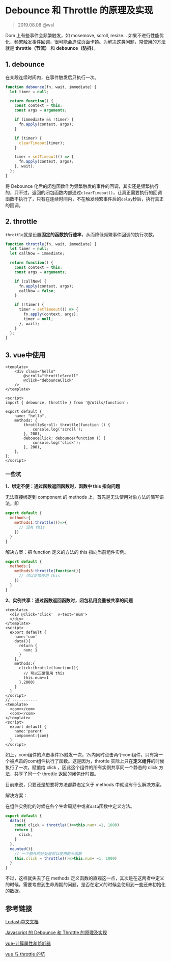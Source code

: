 # Debounce 和 Throttle 的原理及实现

> 2019.08.08 @wsl

Dom 上有些事件会频繁触发，如 mosemove, scroll, resize... 如果不进行性能优化，频繁触发事件回调，很可能会造成页面卡顿。为解决这类问题，常使用的方法就是 **throttle（节流）** 和 **debounce（防抖）**。 

## 1. debounce

在某段连续时间内，在事件触发后只执行一次。

```javascript
function debounce(fn, wait, immediate) {
  let timer = null;

  return function() {
    const context = this;
    const args = arguments;

    if (immediate && !timer) {
      fn.apply(context, args);
    }

    if (timer) {
      clearTimeout(timer);
    }

    timer = setTimeout(() => {
      fn.apply(context, args);
    }, wait);
  };
}
```

将 Debounce 化后的闭包函数作为频繁触发的事件的回调，其实还是频繁执行的，只不过，返回的闭包函数内部通过`clearTimeout()`，让真正需要执行的回调函数不执行了，只有在连续时间内，不在触发频繁事件后的`delay`秒后，执行真正的回调。

## 2. throttle

`throttle`就是设置**固定的函数执行速率**，从而降低频繁事件回调的执行次数。

```javascript
function throttle(fn, wait, immediate) {
  let timer = null;
  let callNow = immediate;

  return function() {
    const context = this;
    const args = arguments;

    if (callNow) {
      fn.apply(context, args);
      callNow = false;
    }

    if (!timer) {
      timer = setTimeout(() => {
        fn.apply(context, args);
        timer = null;
      }, wait);
    }
  };
}
```

## 3. vue中使用

```vue
<template>
	<div class="hello"
		@scroll="throttleScroll"
		@click="debounceClick"
	/>
</template>

<script>
import { debounce, throttle } from '@/utils/function';

export default {
    name: "hello",
    methods: {
        throttleScroll: throttle(function () {
            console.log('scroll');
        }, 200),
        debouceClick: debounce(function () {
            console.log('click');
        }, 200),
    },
};
</script>
```

### 一些坑

**1、绑定不便：通过函数返回函数时，函数中 this 指向问题**

无法直接绑定到 component 的 methods 上，首先是无法使用对象方法的简写语法，即

```javascript
export default {
  methods:{
    methods1:throttle(()=>{
      // 没有 this 
  	})
  }
}
```

解决方案：把 function 定义的方法的 this 指向当前组件实例。

```javascript
export default {
  methods:{
    methods3:throttle(function(){
      // 可以正常使用 this
    })
  }
}
```

**2、实例共享：通过函数返回函数时，闭包私用变量被共享的问题**

```vue
<template>
  <div @click='click'  v-text='num'>
  </div>
</template>
<script>
  export default {
    name:'com'
    data(){
      return {
        num: 1
      }
  	},
    methods:{
      click:throttle(function(){
        // 可以正常使用 this
        this.num+=1
      },2000)
  	}
  }
</script>
// -----------
<template>
  <com></com>  
  <com></com>
</template>
<script>
  export default {
    name:'parent'
    component:{com}
  }
</script>
```

如上，com组件的点击事件2s触发一次，2s内同时点击两个com组件，只有第一个被点击的com组件执行了函数。这是因为，throttle 实际上只在**定义组件**的时候执行了一次，赋值给 click ，因此这个组件的所有实例共享同一个静态的 click 方法，共享了同一个 throttle 返回的闭包计时器。

目前来说，只要还是想要将方法都静态定义于 methods 中就没有什么解决方案。

解决方案：

在组件实例化的时候在各个生命周期中或者`data`函数中定义方法。

```javascript
export default {
  data(){
    const click = throttle(()=>this.num+ =1, 1000)
    return {
      click,
    }
  },
  mounted(){
    // 一个额外的好处是可以使用箭头函数 
   	this.click = throttle(()=>this.num+ =1, 1000) 
  }
}
```

不过，这样就失去了在 methods 定义函数的直观这一点，其次是在这两者中定义的时候，需要考虑到生命周期的问题，是否在定义的时候会使用到一些还未初始化的数据。



## 参考链接

[Lodash中文文档](<https://www.html.cn/doc/lodash/#_debouncefunc-wait0-options>)

[Javascript 的 Debounce 和 Throttle 的原理及实现](https://github.com/lishengzxc/bblog/issues/7#)

[vue-计算属性和侦听器](<https://cn.vuejs.org/v2/guide/computed.html>)

[vue 与 throttle 的坑](http://fszer.github.io/2018/01/21/vue与throltte的坑/)


